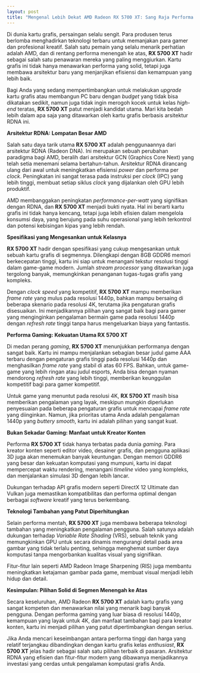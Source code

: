 ```yaml
---
layout: post
title: "Mengenal Lebih Dekat AMD Radeon RX 5700 XT: Sang Raja Performa Mid-Range"
---
```


Di dunia kartu grafis, persaingan selalu sengit. Para produsen terus berlomba menghadirkan teknologi terbaru untuk memanjakan para gamer dan profesional kreatif. Salah satu pemain yang selalu menarik perhatian adalah AMD, dan di rentang performa menengah ke atas, **RX 5700 XT** hadir sebagai salah satu penawaran mereka yang paling menggiurkan. Kartu grafis ini tidak hanya menawarkan performa yang solid, tetapi juga membawa arsitektur baru yang menjanjikan efisiensi dan kemampuan yang lebih baik.

Bagi Anda yang sedang mempertimbangkan untuk melakukan *upgrade* kartu grafis atau membangun PC baru dengan *budget* yang tidak bisa dikatakan sedikit, namun juga tidak ingin merogoh kocek untuk kelas *high-end* teratas, **RX 5700 XT** patut menjadi kandidat utama. Mari kita bedah lebih dalam apa saja yang ditawarkan oleh kartu grafis berbasis arsitektur RDNA ini.

**Arsitektur RDNA: Lompatan Besar AMD**

Salah satu daya tarik utama **RX 5700 XT** adalah penggunaannya dari arsitektur RDNA (Radeon DNA). Ini merupakan sebuah perubahan paradigma bagi AMD, beralih dari arsitektur GCN (Graphics Core Next) yang telah setia menemani selama bertahun-tahun. Arsitektur RDNA dirancang ulang dari awal untuk meningkatkan efisiensi *power* dan performa per *clock*. Peningkatan ini sangat terasa pada instruksi per *clock* (IPC) yang lebih tinggi, membuat setiap siklus *clock* yang dijalankan oleh GPU lebih produktif.

AMD membanggakan peningkatan *performance-per-watt* yang signifikan dengan RDNA, dan **RX 5700 XT** menjadi bukti nyata. Hal ini berarti kartu grafis ini tidak hanya kencang, tetapi juga lebih efisien dalam mengelola konsumsi daya, yang berujung pada suhu operasional yang lebih terkontrol dan potensi kebisingan kipas yang lebih rendah.

**Spesifikasi yang Mengesankan untuk Kelasnya**

**RX 5700 XT** hadir dengan spesifikasi yang cukup mengesankan untuk sebuah kartu grafis di segmennya. Dilengkapi dengan 8GB GDDR6 memori berkecepatan tinggi, kartu ini siap untuk menangani tekstur resolusi tinggi dalam game-game modern. Jumlah *stream processor* yang ditawarkan juga tergolong banyak, memungkinkan penanganan tugas-tugas grafis yang kompleks.

Dengan *clock speed* yang kompetitif, **RX 5700 XT** mampu memberikan *frame rate* yang mulus pada resolusi 1440p, bahkan mampu bersaing di beberapa skenario pada resolusi 4K, terutama jika pengaturan grafis disesuaikan. Ini menjadikannya pilihan yang sangat baik bagi para gamer yang menginginkan pengalaman bermain game pada resolusi 1440p dengan *refresh rate* tinggi tanpa harus mengeluarkan biaya yang fantastis.

**Performa Gaming: Kekuatan Utama RX 5700 XT**

Di medan perang *gaming*, **RX 5700 XT** menunjukkan performanya dengan sangat baik. Kartu ini mampu menjalankan sebagian besar judul game AAA terbaru dengan pengaturan grafis tinggi pada resolusi 1440p dan menghasilkan *frame rate* yang stabil di atas 60 FPS. Bahkan, untuk game-game yang lebih ringan atau judul esports, Anda bisa dengan nyaman mendorong *refresh rate* yang lebih tinggi, memberikan keunggulan kompetitif bagi para gamer kompetitif.

Untuk game yang menuntut pada resolusi 4K, **RX 5700 XT** masih bisa memberikan pengalaman yang layak, meskipun mungkin diperlukan penyesuaian pada beberapa pengaturan grafis untuk mencapai *frame rate* yang diinginkan. Namun, jika prioritas utama Anda adalah pengalaman 1440p yang *buttery smooth*, kartu ini adalah pilihan yang sangat kuat.

**Bukan Sekadar Gaming: Manfaat untuk Kreator Konten**

Performa **RX 5700 XT** tidak hanya terbatas pada dunia *gaming*. Para kreator konten seperti editor video, desainer grafis, dan pengguna aplikasi 3D juga akan menemukan banyak keuntungan. Dengan memori GDDR6 yang besar dan kekuatan komputasi yang mumpuni, kartu ini dapat mempercepat waktu rendering, menangani *timeline* video yang kompleks, dan menjalankan simulasi 3D dengan lebih lancar.

Dukungan terhadap API grafis modern seperti DirectX 12 Ultimate dan Vulkan juga memastikan kompatibilitas dan performa optimal dengan berbagai *software* kreatif yang terus berkembang.

**Teknologi Tambahan yang Patut Diperhitungkan**

Selain performa mentah, **RX 5700 XT** juga membawa beberapa teknologi tambahan yang meningkatkan pengalaman pengguna. Salah satunya adalah dukungan terhadap *Variable Rate Shading* (VRS), sebuah teknik yang memungkinkan GPU untuk secara dinamis mengurangi detail pada area gambar yang tidak terlalu penting, sehingga menghemat sumber daya komputasi tanpa mengorbankan kualitas visual yang signifikan.

Fitur-fitur lain seperti AMD Radeon Image Sharpening (RIS) juga membantu meningkatkan ketajaman gambar pada game, membuat visual menjadi lebih hidup dan detail.

**Kesimpulan: Pilihan Solid di Segmen Menengah ke Atas**

Secara keseluruhan, AMD Radeon **RX 5700 XT** adalah kartu grafis yang sangat kompeten dan menawarkan nilai yang menarik bagi banyak pengguna. Dengan performa gaming yang luar biasa di resolusi 1440p, kemampuan yang layak untuk 4K, dan manfaat tambahan bagi para kreator konten, kartu ini menjadi pilihan yang patut dipertimbangkan dengan serius.

Jika Anda mencari keseimbangan antara performa tinggi dan harga yang relatif terjangkau dibandingkan dengan kartu grafis kelas *enthusiast*, **RX 5700 XT** jelas hadir sebagai salah satu pilihan terbaik di pasaran. Arsitektur RDNA yang efisien dan fitur-fitur modern yang dibawanya menjadikannya investasi yang cerdas untuk pengalaman komputasi grafis Anda.
